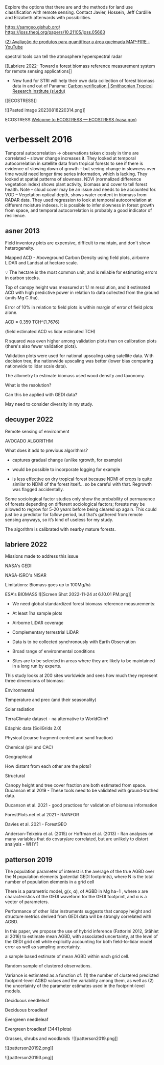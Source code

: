 Explore the options that there are and the methods for land use classification with remote sensing. Contact Javier, Hossein, Jeff Cardille and Elizabeth afterwards with possibilities.

https://samgeo.gishub.org/
https://joss.theoj.org/papers/10.21105/joss.05663


[(2) Avaliação de produtos para quantificar a área queimada MAP-FIRE - YouTube](https://www.youtube.com/watch?v=mcl2zSUTnAg)

spectral tools can tell the atmosphere
hyperspectral
radar


[[Labriere 2022- Toward a forest biomass reference measurement system for remote sensing applications]]
- New fund for STRI will help their own data collection of forest biomass data in and out of Panama: [Carbon verification | Smithsonian Tropical Research Institute (si.edu)](https://stri.si.edu/story/carbon-verification)

[[ECOSTRESS]]

![[Pasted image 20230818220314.png]]



ECOSTRESS
[Welcome to ECOSTRESS — ECOSTRESS (nasa.gov)](https://ecostress.jpl.nasa.gov/)


# verbesselt 2016
Temporal autocorrelation -> observations taken closely in time are correlated – slower change increases it. They looked at temporal autocorrelation in satellite data from tropical forests to see if there is evidence of slowing down of growth – but seeing change in slowness over time would need longer time series information, which is lacking. They looked at spatial patterns of slowness. NDVI (normalized difference vegetation index) shows plant activity, biomass and cover to tell forest health. Note – cloud cover may be an issue and needs to be accounted for. VOD – Vegetation optical depth, shows water content in biomass from RADAR data. They used regression to look at temporal autocorrelation at different moisture indexes. It is possible to infer slowness in forest growth from space, and temporal autocorrelation is probably a good indicator of resilience.
## asner 2013
Field inventory plots are expensive, difficult to maintain, and don't show heterogeneity. 

Mapped ACD - Aboveground Carbon Density using field plots, airborne LiDAR and Landsat at hectare scale. 

💡 The hectare is the most common unit, and is reliable for estimating errors in carbon stocks. 

Top of canopy height was measured at 1.1 m resolution, and it estimated ACD with high predictive power in relation to data collected from the ground (units Mg C /ha). 

Error of 10% in relation to field plots is within margin of error of field plots alone. 

ACD = 0.359 TCH^{1.7676} 

(field estimated ACD vs lidar estimated TCH) 

R squared was even higher among validation plots than on calibration plots (there's also fewer validation plots). 

Validation plots were used for national upscaling using satellite data. With decision tree, the nationwide upscaling was better (lower bias comparing nationwide to lidar scale data). 

The allometry to estimate biomass used wood density and taxonomy. 

What is the resolution? 

Can this be applied with GEDI data? 

May need to consider diversity in my study.
## decuyper 2022
Remote sensing of environment 

AVOCADO ALGORITHM 

What does it add to previous algorithms? 

- captures gradual change (unlike rgrowth, for example) 

- would be possible to incorporate logging for example 

- is less effective on dry tropical forest because NDMI of crops is quite similar to NDMI of the forest itself... so be careful with that. Regrowth was flagged accidentally. 

Some sociological factor studies only show the probability of permanence of forests depending on different sociological factors; forests may be allowed to regrow for 5-20 years before being cleared up again. This could just be a predictor for fallow period, but that’s gathered from remote sensing anyways, so it’s kind of useless for my study. 

The algorithm is calibrated with nearby mature forests.
## labriere 2022
Missions made to address this issue

NASA's GEDI

NASA-ISRO's NISAR

Limitations: Biomass goes up to 100Mg/há

ESA's BIOMASS
![[Screen Shot 2022-11-24 at 6.10.01 PM.png]]
- We need global standardized forest biomass reference measurements:

- At least 1ha sample plots
- Airborne LiDAR coverage
- Complementary terrestrial LiDAR

- Data is to be collected synchronously with Earth Observation
- Broad range of environmental conditions
- Sites are to be selected in areas where they are likely to be maintained in a long run by experts.

This study looks at 200 sites worldwide and sees how much they represent three dimensions of biomass:

Environmental

Temperature and prec (and their seasonality)

Solar radiation

TerraClimate dataset - na alternative to WorldClim?

Edaphic data (SoilGrids 2.0)

Physical (coarse fragment content and sand fraction)

Chemical (pH and CAC)

Geographical

How distant from each other are the plots?

Structural

Canopy height and tree cover fraction are both estimated from space.
Ducanson et al 2019 - These tools need to be validated with ground-truthed data.

Ducanson et al. 2021 - good practices for validation of biomass information

ForestPlots.net et al 2021 - RAINFOR

Davies et al. 2021 - ForestGEO

Anderson-Teixeira et al. (2015) or Hoffman et al. (2013) - Ran analyses on many variables that do covary/are correlated, but are unlikely to distort analysis - WHY?
## patterson 2019

The population parameter of interest is the average of the true AGBD over the N population elements (potential GEDI footprints), where N is the total number of population elements in a grid cell 

There is a parametric model, g(x, α), of AGBD in Mg ha−1 , where x are characteristics of the GEDI waveform for the GEDI footprint, and α is a vector of parameters. 

Performance of other lidar instruments suggests that canopy height and structure metrics derived from GEDI data will be strongly correlated with AGBD. 

In this paper, we propose the use of hybrid inference (Fattorini 2012, Ståhlet al 2016) to estimate mean AGBD, with associated uncertainty, at the level of the GEDI grid cell while explicitly accounting for both field-to-lidar model error as well as sampling uncertainty. 

a sample based estimate of mean AGBD within each grid cell. 

Random sample of clustered observations. 

Variance is estimated as a function of: (1) the number of clustered predicted footprint-level AGBD values and the variability among them, as well as (2) the uncertainty of the parameter estimates used in the footprint-level models. 

Deciduous needleleaf 

Deciduous broadleaf 

Evergreen needleleaf

Evergreen broadleaf (3441 plots) 

Grasses, shrubs and woodlands 
![[patterson2019.png]]

![[patterson20192.png]]

![[patterson20193.png]]